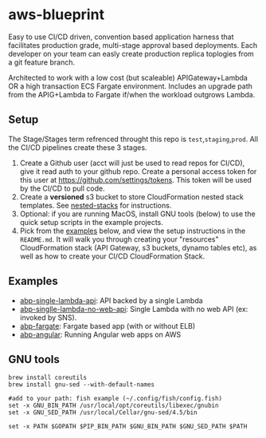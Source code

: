 # aws-blueprint

Easy to use CI/CD driven, convention based application harness that facilitates production grade, multi-stage approval based deployments. Each developer on your team can easly create production replica toplogies from a git feature branch.

Architected to work with a low cost (but scaleable) APIGateway+Lambda OR a high transaction ECS Fargate environment. Includes an upgrade path from the APIG+Lambda to Fargate if/when the workload outgrows Lambda.

## Setup

The Stage/Stages term refrenced throught this repo is `test`,`staging`,`prod`. All the CI/CD pipelines create these 3 stages.

1.  Create a Github user (acct will just be used to read repos for CI/CD), give it read auth to your github repo. Create a personal access token for this user at https://github.com/settings/tokens. This token will be used by the CI/CD to pull code.
1.  Create a **versioned** s3 bucket to store CloudFormation nested stack templates. See [nested-stacks](./nested-stacks) for instructions.
1.  Optional: if you are running MacOS, install GNU tools (below) to use the quick setup scripts in the example projects.
1.  Pick from the [examples](https://github.com/rynop/aws-blueprint#examples) below, and view the setup instructions in the `README.md`. It will walk you through creating your "resources" CloudFormation stack (API Gateway, s3 buckets, dynamo tables etc), as well as how to create your CI/CD CloudFormation Stack.

## Examples

- [abp-single-lambda-api](https://github.com/rynop/abp-single-lambda-api): API backed by a single Lambda
- [abp-singlle-lambda-no-web-api](https://github.com/rynop/abp-single-lambda-api#lambda-with-no-web-api): Single Lambda with no web API (ex: invoked by SNS).
- [abp-fargate](https://github.com/rynop/abp-fargate): Fargate based app (with or without ELB)
- [abp-angular](https://github.com/rynop/abp-angular): Running Angular web apps on AWS

## GNU tools

```
brew install coreutils
brew install gnu-sed --with-default-names

#add to your path: fish example (~/.config/fish/config.fish)
set -x GNU_BIN_PATH /usr/local/opt/coreutils/libexec/gnubin
set -x GNU_SED_PATH /usr/local/Cellar/gnu-sed/4.5/bin

set -x PATH $GOPATH $PIP_BIN_PATH $GNU_BIN_PATH $GNU_SED_PATH $PATH
```
